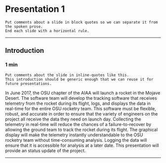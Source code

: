 # Presentation 1
```
Put comments about a slide in block quotes so we can separate it from the spoken prose.
End each slide with a horizontal rule.
```
---

## Introduction
### 1 min

```
Put comments about the slide in inline-quotes like this.
This introduction should be generic enough that we can reuse it for future presentations.
```

In June 2017, the OSU chapter of the AIAA will launch a rocket in the Mojave Desert.
The software team will develop the tracking software that receives telemetry from the rocket during its flight, logs, and 
displays the data in real-time for the entire OSU rocketry team.
This software must be flexible, robust, and accurate in order to ensure that the variety of 
engineers on the project all receive the data they need on launch day.
Collecting the telemetry in real-time will reduce the chances of a failure-to-recover 
by allowing the ground team to track the rocket during its flight.
The graphical display will make the telemetry instantly understandable to the OSU rocketry team without time-consuming analysis.
Logging the data will ensure that it is accessible for analysis at a later date.
This presentation will provide an status update of the project.

---
	
